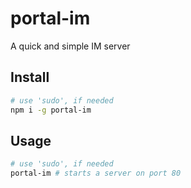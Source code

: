 # portal-im

A quick and simple IM server

## Install

```bash
# use 'sudo', if needed
npm i -g portal-im
```

## Usage

```bash
# use 'sudo', if needed
portal-im # starts a server on port 80
```
